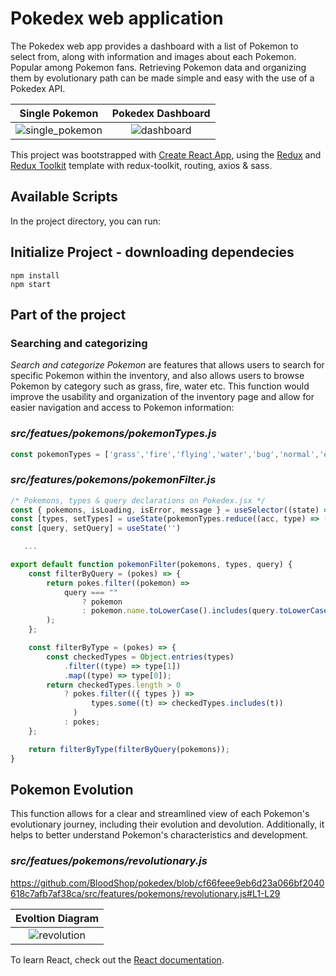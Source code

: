 # Pokedex web application

The Pokedex web app provides a dashboard with a list of Pokemon to select from, along with information and images about each Pokemon. Popular among Pokemon fans. Retrieving Pokemon data and organizing them by evolutionary path can be made simple and easy with the use of a Pokedex API.

Single Pokemon            |  Pokedex Dashboard
:-------------------------:|:-------------------------:
![single_pokemon](https://user-images.githubusercontent.com/23366804/214074867-e83bc191-686c-4553-880c-eca68ce6e871.png)  |  ![dashboard](https://user-images.githubusercontent.com/23366804/214074725-04a1f3b6-2373-46b3-8244-c574144378f5.png)

This project was bootstrapped with [Create React App](https://github.com/facebook/create-react-app), using the [Redux](https://redux.js.org/) and [Redux Toolkit](https://redux-toolkit.js.org/) template with redux-toolkit, routing, axios & sass.

## Available Scripts

In the project directory, you can run:

## Initialize Project - downloading dependecies
```
npm install
npm start
```

## Part of the project
### Searching and categorizing
*Search and categorize Pokemon* are features that allows users to search for specific Pokemon within the inventory, and also allows users to browse Pokemon by category such as grass, fire, water etc. This function would improve the usability and organization of the inventory page and allow for easier navigation and access to Pokemon information:


### *src/featues/pokemons/pokemonTypes.js*

```javascript
const pokemonTypes = ['grass','fire','flying','water','bug','normal','electric','ground','fairy','fighting','psychic','rock','steel','ice','ghost','dragon']
```

### *src/features/pokemons/pokemonFilter.js*

```javascript
/* Pokemons, types & query declarations on Pokedex.jsx */
const { pokemons, isLoading, isError, message } = useSelector((state) => state.pokedex)
const [types, setTypes] = useState(pokemonTypes.reduce((acc, type) => ({ ...acc, [type]: false }), {}))
const [query, setQuery] = useState('')

   ...

export default function pokemonFilter(pokemons, types, query) {
    const filterByQuery = (pokes) => {
        return pokes.filter((pokemon) =>
            query === ""
                ? pokemon
                : pokemon.name.toLowerCase().includes(query.toLowerCase())
        );
    };

    const filterByType = (pokes) => {
        const checkedTypes = Object.entries(types)
            .filter((type) => type[1])
            .map((type) => type[0]);
        return checkedTypes.length > 0
            ? pokes.filter(({ types }) =>
                  types.some((t) => checkedTypes.includes(t))
              )
            : pokes;
    };

    return filterByType(filterByQuery(pokemons));
}
```

## Pokemon Evolution
This function allows for a clear and streamlined view of each Pokemon's evolutionary journey, including their evolution and devolution. Additionally, it helps to better understand Pokemon's characteristics and development.

### *src/featues/pokemons/revolutionary.js*
https://github.com/BloodShop/pokedex/blob/cf66feee9eb6d23a066bf2040618c7afb7af38ca/src/features/pokemons/revolutionary.js#L1-L29

Evoltion Diagram |
:-------------------------:|
![revolution](https://user-images.githubusercontent.com/23366804/214083016-2827bac2-8f5a-4d4f-8ce9-d1d62b505882.png) |


To learn React, check out the [React documentation](https://reactjs.org/).
